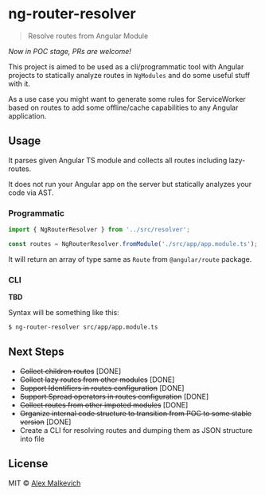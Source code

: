 # ng-router-resolver

> Resolve routes from Angular Module

_Now in POC stage, PRs are welcome!_

This project is aimed to be used as a cli/programmatic tool with Angular projects
to statically analyze routes in `NgModules` and do some useful stuff with it.

As a use case you might want to generate some rules for ServiceWorker based on routes
to add some offline/cache capabilities to any Angular application.

## Usage

It parses given Angular TS module and collects all routes including lazy-routes.

It does not run your Angular app on the server but statically analyzes your code via AST.

### Programmatic

```ts
import { NgRouterResolver } from '../src/resolver';

const routes = NgRouterResolver.fromModule('./src/app/app.module.ts');
```

It will return an array of type same as `Route` from `@angular/route` package.

### CLI

**TBD**

Syntax will be something like this:

```bash
$ ng-router-resolver src/app/app.module.ts
```

## Next Steps

- ~~Collect children routes~~ [DONE]
- ~~Collect lazy routes from other modules~~ [DONE]
- ~~Support Identifiers in routes configuration~~ [DONE]
- ~~Support Spread operators in routes configuration~~ [DONE]
- ~~Collect routes from other impoted modules~~ [DONE]
- ~~Organize internal code structure to transition from POC to some stable version~~ [DONE]
- Create a CLI for resolving routes and dumping them as JSON structure into file

## License

MIT © [Alex Malkevich](malkevich.alex@gmail.com)
